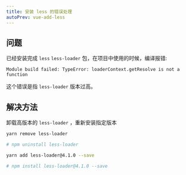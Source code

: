 ```yaml
---
title: 安装 less 的错误处理
autoPrev: vue-add-less
---
```


## 问题

已经安装完成 `less` `less-loader` 包，在项目中使用的时候，编译报错:

`Module build failed: TypeError: loaderContext.getResolve is not a function`

这个错误是指 `less-loader` 版本过高。

## 解决方法

卸载高版本的 `less-loader` ，重新安装指定版本

```bash
yarn remove less-loader

# npm uninstall less-loader
```

```bash
yarn add less-loader@4.1.0 --save

# npm install less-loader@4.1.0 --save
```
